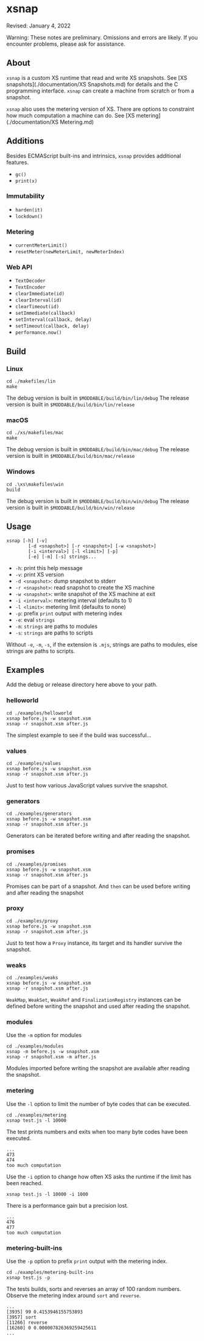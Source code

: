 # xsnap
Revised: January 4, 2022

Warning: These notes are preliminary. Omissions and errors are likely. If you encounter problems, please ask for assistance.

## About

`xsnap` is a custom XS runtime that read and write XS snapshots. See [XS snapshots](./documentation/XS Snapshots.md) for details and the C programming interface. `xsnap` can create a machine from scratch or from a snapshot.

`xsnap` also uses the metering version of XS. There are options to constraint how much computation a machine can do. See [XS metering](./documentation/XS Metering.md)

## Additions

Besides ECMAScript built-ins and intrinsics, `xsnap` provides additional features.

- `gc()`
- `print(x)`

### Immutability

- `harden(it)`
- `lockdown()`

### Metering

- `currentMeterLimit()`
- `resetMeter(newMeterLimit, newMeterIndex)`

### Web API

- `TextDecoder`
- `TextEncoder`
- `clearImmediate(id)`
- `clearInterval(id)`
- `clearTimeout(id)`
- `setImmediate(callback)`
- `setInterval(callback, delay)`
- `setTimeout(callback, delay)`
- `performance.now()`

## Build

### Linux 

	cd ./makefiles/lin
	make

The debug version is built in `$MODDABLE/build/bin/lin/debug`
The release version is built in `$MODDABLE/build/bin/lin/release `

### macOS 

	cd ./xs/makefiles/mac
	make
	
The debug version is built in `$MODDABLE/build/bin/mac/debug`
The release version is built in `$MODDABLE/build/bin/mac/release `
	
### Windows 

	cd .\xs\makefiles\win
	build
	
The debug version is built in `$MODDABLE/build/bin/win/debug`
The release version is built in `$MODDABLE/build/bin/win/release `

## Usage

	xsnap [-h] [-v]
			[-d <snapshot>] [-r <snapshot>] [-w <snapshot>] 
			[-i <interval>] [-l <limit>] [-p]
			[-e] [-m] [-s] strings...

- `-h`: print this help message
- `-v`: print XS version
- `-d <snapshot>`: dump snapshot to stderr 
- `-r <snapshot>`: read snapshot to create the XS machine 
- `-w <snapshot>`: write snapshot of the XS machine at exit
- `-i <interval>`: metering interval (defaults to 1) 
- `-l <limit>`: metering limit (defaults to none) 
- `-p`: prefix `print` output with metering index
- `-e`: eval `strings`
- `-m`: `strings` are paths to modules
- `-s`: `strings` are paths to scripts

Without `-e`, `-m`, `-s`, if the extension is `.mjs`, strings are paths to modules, else strings are paths to scripts.

## Examples

Add the debug or release directory here above to your path. 

### helloworld

	cd ./examples/helloworld
	xsnap before.js -w snapshot.xsm
	xsnap -r snapshot.xsm after.js
	
The simplest example to see if the build was successful...

### values

	cd ./examples/values
	xsnap before.js -w snapshot.xsm
	xsnap -r snapshot.xsm after.js

Just to test how various JavaScript values survive the snapshot.
	
### generators

	cd ./examples/generators
	xsnap before.js -w snapshot.xsm
	xsnap -r snapshot.xsm after.js

Generators can be iterated before writing and after reading the snapshot.

### promises

	cd ./examples/promises
	xsnap before.js -w snapshot.xsm
	xsnap -r snapshot.xsm after.js

Promises can be part of a snapshot. And `then` can be used before writing and after reading the snapshot

### proxy

	cd ./examples/proxy
	xsnap before.js -w snapshot.xsm
	xsnap -r snapshot.xsm after.js

Just to test how a `Proxy` instance, its target and its handler survive the snapshot.

### weaks

	cd ./examples/weaks
	xsnap before.js -w snapshot.xsm
	xsnap -r snapshot.xsm after.js

`WeakMap`, `WeakSet`, `WeakRef` and `FinalizationRegistry` instances can be defined before writing the snapshot and used after reading the snapshot.

### modules

Use the `-m` option for modules 

	cd ./examples/modules
	xsnap -m before.js -w snapshot.xsm
	xsnap -r snapshot.xsm -m after.js

Modules imported before writing the snapshot are available after reading the snapshot.

### metering

Use the `-l` option to limit the number of byte codes that can be executed. 

	cd ./examples/metering
	xsnap test.js -l 10000
	
The test prints numbers and exits when too many byte codes have been executed.

	...
	473
	474
	too much computation

Use the `-i` option to change how often XS asks the runtime if the limit has been reached.

	xsnap test.js -l 10000 -i 1000

There is a performance gain but a precision lost.

	...
	476
	477
	too much computation

### metering-built-ins

Use the `-p` option to prefix `print` output with the metering index. 

	cd ./examples/metering-built-ins
	xsnap test.js -p

The tests builds, sorts and reverses an array of 100 random numbers. Observe the metering index around `sort` and `reverse`.

	...
	[3935] 99 0.4153946155753893
	[3957] sort
	[11266] reverse
	[16260] 0 0.000007826369259425611
	...


